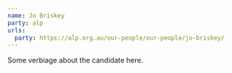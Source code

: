 ```yaml
---
name: Jo Briskey
party: alp
urls:
  party: https://alp.org.au/our-people/our-people/jo-briskey/
---
```

Some verbiage about the candidate here.
